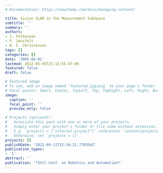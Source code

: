 ```yaml
---
# Documentation: https://wowchemy.com/docs/managing-content/

title: Vision SLAM in the Measurement SubSpace
subtitle: ''
summary: ''
authors:
- J. Folkesson
- P. Jensfelt
- H. I. Christensen
tags: []
categories: []
date: '2005-04-01'
lastmod: 2022-05-05T21:13:55-07:00
featured: false
draft: false

# Featured image
# To use, add an image named `featured.jpg/png` to your page's folder.
# Focal points: Smart, Center, TopLeft, Top, TopRight, Left, Right, BottomLeft, Bottom, BottomRight.
image:
  caption: ''
  focal_point: ''
  preview_only: false

# Projects (optional).
#   Associate this post with one or more of your projects.
#   Simply enter your project's folder or file name without extension.
#   E.g. `projects = ["internal-project"]` references `content/project/deep-learning/index.md`.
#   Otherwise, set `projects = []`.
projects: []
publishDate: '2022-09-11T22:34:21.770356Z'
publication_types:
- '1'
abstract: ''
publication: '*Intl Conf. on Robotics and Automation*'
---
```

